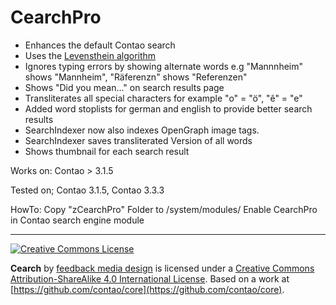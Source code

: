 CearchPro
=========

* Enhances the default Contao search
* Uses the [Levensthein algorithm](http://en.wikipedia.org/wiki/Levenshtein_distance)
* Ignores typing errors by showing alternate words e.g "Mannnheim" shows "Mannheim", "Räferenzn" shows "Referenzen"
* Shows "Did you mean..." on search results page
* Transliterates all special characters for example "o" = "ö", "ê" = "e"
* Added word stoplists for german and english to provide better search results 
* SearchIndexer now also indexes OpenGraph image tags.
* SearchIndexer saves transliterated Version of all words
* Shows thumbnail for each search result


Works on:
Contao > 3.1.5

Tested on;
Contao 3.1.5, Contao 3.3.3

HowTo:
Copy "zCearchPro" Folder to /system/modules/
Enable CearchPro in Contao search engine module

------

[![Creative Commons License](https://i.creativecommons.org/l/by-sa/4.0/88x31.png)](http://creativecommons.org/licenses/by-sa/4.0/)

<span xmlns:dct="http://purl.org/dc/terms/" property="dct:title">**Cearch**</span> by [feedback media design](https://github.com/feedbackmedia/cearch/) is licensed under a [Creative Commons Attribution-ShareAlike 4.0 International License](http://creativecommons.org/licenses/by-sa/4.0/). Based on a work at [https://github.com/contao/core](https://github.com/contao/core).
